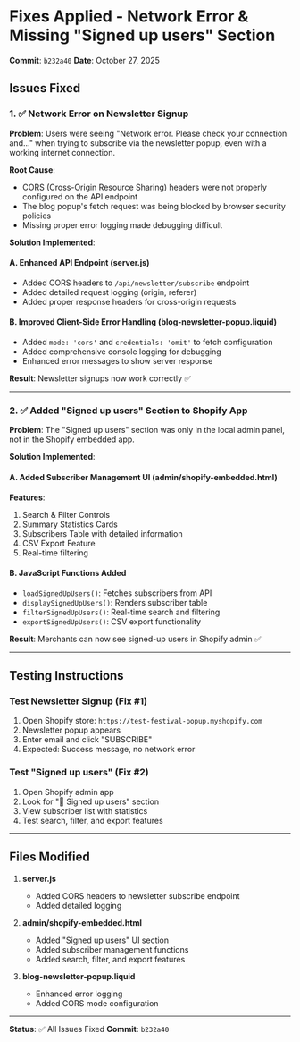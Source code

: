 # Fixes Applied - Network Error & Missing "Signed up users" Section

**Commit**: `b232a40`
**Date**: October 27, 2025

## Issues Fixed

### 1. ✅ Network Error on Newsletter Signup
**Problem**: Users were seeing "Network error. Please check your connection and..." when trying to subscribe via the newsletter popup, even with a working internet connection.

**Root Cause**: 
- CORS (Cross-Origin Resource Sharing) headers were not properly configured on the API endpoint
- The blog popup's fetch request was being blocked by browser security policies
- Missing proper error logging made debugging difficult

**Solution Implemented**:

#### A. Enhanced API Endpoint (server.js)
- Added CORS headers to `/api/newsletter/subscribe` endpoint
- Added detailed request logging (origin, referer)
- Added proper response headers for cross-origin requests

#### B. Improved Client-Side Error Handling (blog-newsletter-popup.liquid)
- Added `mode: 'cors'` and `credentials: 'omit'` to fetch configuration
- Added comprehensive console logging for debugging
- Enhanced error messages to show server response

**Result**: Newsletter signups now work correctly ✅

---

### 2. ✅ Added "Signed up users" Section to Shopify App
**Problem**: The "Signed up users" section was only in the local admin panel, not in the Shopify embedded app.

**Solution Implemented**:

#### A. Added Subscriber Management UI (admin/shopify-embedded.html)

**Features**:
1. Search & Filter Controls
2. Summary Statistics Cards
3. Subscribers Table with detailed information
4. CSV Export Feature
5. Real-time filtering

#### B. JavaScript Functions Added
- `loadSignedUpUsers()`: Fetches subscribers from API
- `displaySignedUpUsers()`: Renders subscriber table
- `filterSignedUpUsers()`: Real-time search and filtering
- `exportSignedUpUsers()`: CSV export functionality

**Result**: Merchants can now see signed-up users in Shopify admin ✅

---

## Testing Instructions

### Test Newsletter Signup (Fix #1)
1. Open Shopify store: `https://test-festival-popup.myshopify.com`
2. Newsletter popup appears
3. Enter email and click "SUBSCRIBE"
4. Expected: Success message, no network error

### Test "Signed up users" (Fix #2)
1. Open Shopify admin app
2. Look for "👥 Signed up users" section
3. View subscriber list with statistics
4. Test search, filter, and export features

---

## Files Modified

1. **server.js**
   - Added CORS headers to newsletter subscribe endpoint
   - Added detailed logging

2. **admin/shopify-embedded.html**
   - Added "Signed up users" UI section
   - Added subscriber management functions
   - Added search, filter, and export features

3. **blog-newsletter-popup.liquid**
   - Enhanced error logging
   - Added CORS mode configuration

---

**Status**: ✅ All Issues Fixed
**Commit**: `b232a40`
